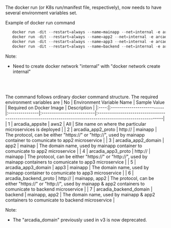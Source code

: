 The docker run (or K8s run/manifest file, respectively), now needs to have several environment variables set.

Example of docker run command 
```python
   docker run -dit --restart=always --name=mainapp --net=internal -e arcadia_appsite="aws_x" -e arcadia_app2_proto="http://" -e arcadia_app2_domain="app2" -e arcadia_app3_proto="http://" -e arcadia_app3_domain="app3" -e arcadia_backend_proto="http://" -e arcadia_backend_domain="backend" -p 80:80 doddywid/arcadia-mainapp:v6
   docker run -dit --restart=always --name=app2 --net=internal -e arcadia_appsite="aws_x" -e arcadia_backend_proto="http://" -e arcadia_backend_domain="backend" -p 81:80 doddywid/arcadia-app2:v6
   docker run -dit --restart=always --name=app3 --net=internal -e arcadia_appsite="aws_x" -p 82:80 doddywid/arcadia-app3:v6
   docker run -dit --restart=always --name=backend --net=internal -e arcadia_appsite="aws_x" -p 83:80 doddywid/arcadia-backend:v6
```
Note: 
- Need to create docker network "internal" with "docker network create internal"

</br>
</br>

The command follows ordinary docker command structure.
The required environment variables are
|  No  | Environment Variable Name | Sample Value   | Required on Docker Image  | Description                                                                                                   |
|:----:|:--------------------------|:---------------|:--------------------------|:--------------------------------------------------------------------------------------------------------------|
|  1   | arcadia_appsite           | aws2           | All                       | Site name on where the particular microservices is deployed                                                  |
|  2   | arcadia_app2_proto        | http://        | mainapp                   | The protocol, can be either "https://" or "http://", used by mainapp container to comunicate to app2 microservice |
|  3   | arcadia_app2_domain       | app2           | mainap                    | The domain name, used by mainapp container to comunicate to app2 microservice                                       |
|  4   | arcadia_app3_proto        | http://        | mainapp                   | The protocol, can be either "https://" or "http://", used by mainapp containers to comunicate to app3 microservice |
|  5   | arcadia_app3_domain       | app3           | mainapp                   | The domain name, used by mainapp container to comunicate to app3 microservice                                       |
|  6   | arcadia_backend_proto     | http://        | mainapp, app2             | The protocol, can be either "https://" or "http://", used by mainapp & app2 containers to comunicate to backend microservice |
|  7   | arcadia_backend_domain    | backend        | mainapp, app2             | The domain name, used by mainapp & app2 containers to comunicate to backend microservice                                       |

Note: 
- The "arcadia_domain" previously used in v3 is now deprecated.
